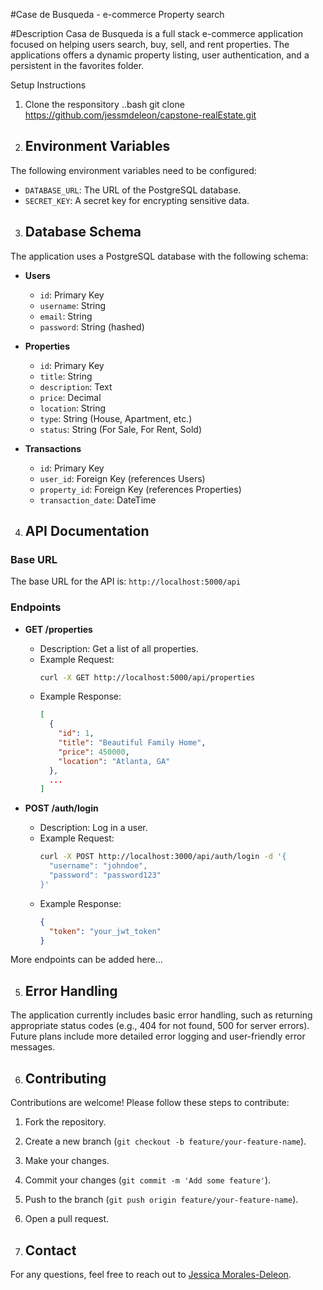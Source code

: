 #Case de Busqueda - e-commerce Property search 

#Description 
Casa de Busqueda is a full stack e-commerce application focused on helping users search, buy, sell, and rent properties. The applications offers a dynamic property listing, user authentication, and a persistent in the favorites folder. 

Setup Instructions 
1. Clone the responsitory 
..bash 
git clone https://github.com/jessmdeleon/capstone-realEstate.git

2. ## Environment Variables
The following environment variables need to be configured:

- `DATABASE_URL`: The URL of the PostgreSQL database.
- `SECRET_KEY`: A secret key for encrypting sensitive data.

3. ## Database Schema
The application uses a PostgreSQL database with the following schema:

- **Users**
  - `id`: Primary Key
  - `username`: String
  - `email`: String
  - `password`: String (hashed)

- **Properties**
  - `id`: Primary Key
  - `title`: String
  - `description`: Text
  - `price`: Decimal
  - `location`: String
  - `type`: String (House, Apartment, etc.)
  - `status`: String (For Sale, For Rent, Sold)

- **Transactions**
  - `id`: Primary Key
  - `user_id`: Foreign Key (references Users)
  - `property_id`: Foreign Key (references Properties)
  - `transaction_date`: DateTime


4. ## API Documentation

### Base URL
The base URL for the API is: `http://localhost:5000/api`

### Endpoints

- **GET /properties**
  - Description: Get a list of all properties.
  - Example Request:
    ```bash
    curl -X GET http://localhost:5000/api/properties
    ```
  - Example Response:
    ```json
    [
      {
        "id": 1,
        "title": "Beautiful Family Home",
        "price": 450000,
        "location": "Atlanta, GA"
      },
      ...
    ]
    ```

- **POST /auth/login**
  - Description: Log in a user.
  - Example Request:
    ```bash
    curl -X POST http://localhost:3000/api/auth/login -d '{
      "username": "johndoe",
      "password": "password123"
    }'
    ```
  - Example Response:
    ```json
    {
      "token": "your_jwt_token"
    }
    ```

More endpoints can be added here...

5. ## Error Handling
The application currently includes basic error handling, such as returning appropriate status codes (e.g., 404 for not found, 500 for server errors). Future plans include more detailed error logging and user-friendly error messages.


6. ## Contributing
Contributions are welcome! Please follow these steps to contribute:

1. Fork the repository.
2. Create a new branch (`git checkout -b feature/your-feature-name`).
3. Make your changes.
4. Commit your changes (`git commit -m 'Add some feature'`).
5. Push to the branch (`git push origin feature/your-feature-name`).
6. Open a pull request.


7. ## Contact
For any questions, feel free to reach out to [Jessica Morales-Deleon](https://github.com/jessmdeleon/capstone-realEstate/tree/main).


